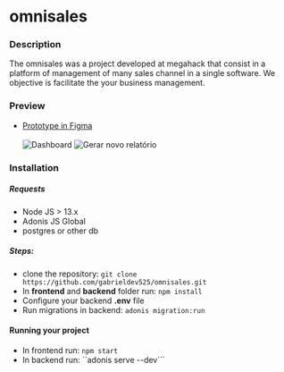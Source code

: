 # omnisales

### Description
The omnisales was a project developed at megahack that consist in a platform of management of many sales channel in a single software. We objective is facilitate the your business management.

### Preview
- [Prototype in Figma](https://www.figma.com/file/wHT81NIVgfAgBkWcdvRM1S/omnisales?node-id=0%3A1)<br><br>
![Dashboard](https://user-images.githubusercontent.com/16567734/86546444-5338d380-bf0b-11ea-9d63-a990ca98f837.png)
![Gerar novo relatório](https://user-images.githubusercontent.com/16567734/86546455-6055c280-bf0b-11ea-8c43-4bdc4b3dcde1.png)

### Installation
##### Requests
- Node JS > 13.x
- Adonis JS Global
- postgres or other db

##### Steps:
- clone the repository: ```git clone https://github.com/gabrieldev525/omnisales.git```
- In **frontend** and **backend** folder run:
```npm install```
- Configure your backend **.env** file
- Run migrations in backend: ```adonis migration:run```


#### Running your project
- In frontend run: ```npm start``` 
- In backend run: ``adonis serve --dev```
